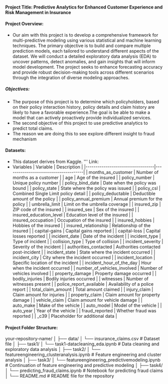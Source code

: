 #### Project Title: Predictive Analytics for Enhanced Customer Experience and Risk Management in Insurance

#### Project Overview:
- Our aim with this project is to develop a comprehensive framework for multi-predictive modeling using various statistical and machine learning techniques. The primary objective is to build and compare multiple prediction models, each tailored to understand different aspects of the dataset. We will conduct a detailed exploratory data analysis (EDA) to uncover patterns, detect anomalies, and gain insights that will inform model development. The project seeks to enhance forecasting accuracy and provide robust decision-making tools across different scenarios through the integration of diverse modeling approaches.


##### Objectives:
- The purpose of this project is to determine which policyholders, based on their policy interaction history, policy details and claim history are likely to have a favorable experience.The goal is be able to make a model that can actively proactively provide individualized services.
- The second objective of this project to use predictive analytics to predict total claims.
- The reason we are doing this to see explore different insight to fraud mechanism

#### Datasets: 
- This dataset derives from Kaggle.
''' 
Link:
- Variables
| Variable                         | Description                          |
|----------------------------------|--------------------------------------|
| months_as_customer               | Number of months as a customer       |
| age                              | Age of the insured                   |
| policy_number                    | Unique policy number                 |
| policy_bind_date                 | Date when the policy was bound       |
| policy_state                     | State where the policy was issued    |
| policy_csl                       | Combined Single Limit policy detail  |
| policy_deductable                | Deductible amount of the policy      |
| policy_annual_premium            | Annual premium for the policy        |
| umbrella_limit                   | Limit on the umbrella coverage       |
| insured_zip                      | ZIP code of the insured              |
| insured_sex                      | Sex of the insured                   |
| insured_education_level          | Education level of the insured       |
| insured_occupation               | Occupation of the insured            |
| insured_hobbies                  | Hobbies of the insured               |
| insured_relationship             | Relationship of the insured          |
| capital-gains                    | Capital gains reported               |
| capital-loss                     | Capital losses reported              |
| incident_date                    | Date of the incident                 |
| incident_type                    | Type of incident                     |
| collision_type                   | Type of collision                    |
| incident_severity                | Severity of the incident             |
| authorities_contacted            | Authorities contacted post-incident  |
| incident_state                   | State where the incident occurred    |
| incident_city                    | City where the incident occurred     |
| incident_location                | Specific location of the incident    |
| incident_hour_of_the_day         | Hour when the incident occurred      |
| number_of_vehicles_involved      | Number of vehicles involved          |
| property_damage                  | Property damage occurred             |
| bodily_injuries                  | Bodily injuries occurred             |
| witnesses                        | Number of witnesses present          |
| police_report_available          | Availability of a police report      |
| total_claim_amount               | Total amount claimed                 |
| injury_claim                     | Claim amount for injuries            |
| property_claim                   | Claim amount for property damage     |
| vehicle_claim                    | Claim amount for vehicle damage      |
| auto_make                        | Make of the vehicle                  |
| auto_model                       | Model of the vehicle                 |
| auto_year                        | Year of the vehicle                  |
| fraud_reported                   | Whether fraud was reported           |
| _c39                             | Placeholder for additional data      |

#### Project Folder Structure:
your-repository-name/
│
├── data/
│   └── insurance_claims.csv       # Dataset file
│
├── task1/
│   └── task1-datacleaning_eda.ipynb  # Data cleaning and exploratory data analysis
│
├── task2/
│   └── featureengineering_clusteranalysis.ipynb  # Feature engineering and cluster analysis
│
├── task3/
│   └── featureengineering_predictivemodeling.ipynb  # Continuation of feature engineering and predictive modeling
│
├── task4/
│   └── predicting_fraud_claims.ipynb  # Notebook for predicting fraud claims
│
└── README.md                          # README file for the repository



  

  
